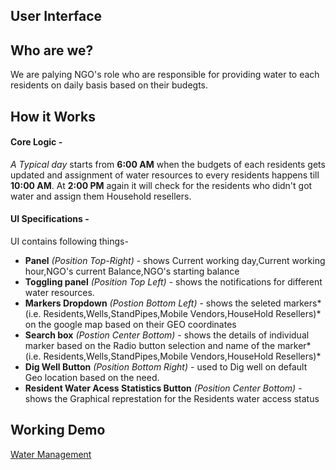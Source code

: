 ## User Interface

## Who are we?
We are palying NGO's role who are responsible for providing water to each residents on daily basis based on their budegts.


## How it Works
#### Core Logic -
*A Typical day* starts from **6:00 AM** when the budgets of each residents gets updated and assignment of water resources to every residents happens till **10:00 AM**. At **2:00 PM** again it will check for the residents who didn't got water and assign them Household resellers.

#### UI Specifications -
UI contains following things-
* **Panel** *(Position Top-Right)* - shows Current working day,Current working hour,NGO's current Balance,NGO's starting balance
* **Toggling panel** *(Position Top Left)* - shows the notifications for different water resources.
* **Markers Dropdown** *(Postion Bottom Left)* - shows the seleted markers*(i.e. Residents,Wells,StandPipes,Mobile Vendors,HouseHold Resellers)* on the google map based on their GEO coordinates
* **Search box** *(Postion Center Bottom)* - shows the details of individual marker based on the Radio button selection and name of the marker*(i.e. Residents,Wells,StandPipes,Mobile Vendors,HouseHold Resellers)*
* **Dig Well Button** *(Position Bottom Right)* - used to Dig well on default Geo location based on the need.
* **Resident Water Acess Statistics Button** *(Position Center Bottom)* - shows the Graphical represtation for the Residents water access status

## Working Demo
[Water Management](https://www.google.com "Click to see demo")
